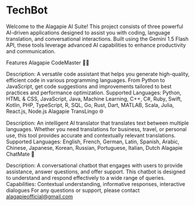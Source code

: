 # TechBot 
Welcome to the Alagapie AI Suite! This project consists of three powerful AI-driven applications designed to assist you with coding, language translation, and conversational interactions. Built using the Gemini 1.5 Flash API, these tools leverage advanced AI capabilities to enhance productivity and communication.

Features
Alagapie CodeMaster 🧑‍💻

Description: A versatile code assistant that helps you generate high-quality, efficient code in various programming languages. From Python to JavaScript, get code suggestions and improvements tailored to best practices and performance optimization.
Supported Languages: Python, HTML & CSS, JavaScript, Java, Machine Learning, C++, C#, Ruby, Swift, Kotlin, PHP, TypeScript, R, SQL, Go, Rust, Dart, MATLAB, Scala, Julia, React.js, Node.js
Alagapie TransLingo 🌐

Description: An intelligent AI translator that translates text between multiple languages. Whether you need translations for business, travel, or personal use, this tool provides accurate and contextually relevant translations.
Supported Languages: English, French, German, Latin, Spanish, Arabic, Chinese, Japanese, Korean, Russian, Portuguese, Italian, Dutch
Alagapie ChatMate 💬

Description: A conversational chatbot that engages with users to provide assistance, answer questions, and offer support. This chatbot is designed to understand and respond effectively to a wide range of queries.
Capabilities: Contextual understanding, informative responses, interactive dialogues
For any questions or support, please contact alagapieofficial@gmail.com
